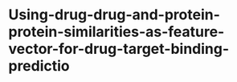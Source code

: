 # Using-drug-drug-and-protein-protein-similarities-as-feature-vector-for-drug-target-binding-predictio